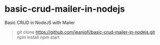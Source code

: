 # basic-crud-mailer-in-nodejs
Basic CRUD in NodeJS with Mailer
> git clone https://github.com/jeanjofi/basic-crud-mailer-in-nodejs.git
> npm install
> npm start